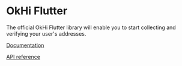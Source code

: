 # OkHi Flutter
The official OkHi Flutter library will enable you to start collecting and verifying your user's addresses.

[Documentation](https://docs.okhi.com/okhi-documentation/code-libraries/flutter-guide)

[API reference](https://pub.dev/documentation/okhi_flutter/latest/)
